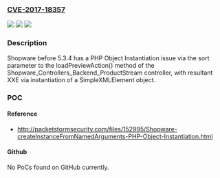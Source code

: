 ### [CVE-2017-18357](https://cve.mitre.org/cgi-bin/cvename.cgi?name=CVE-2017-18357)
![](https://img.shields.io/static/v1?label=Product&message=n%2Fa&color=blue)
![](https://img.shields.io/static/v1?label=Version&message=n%2Fa&color=blue)
![](https://img.shields.io/static/v1?label=Vulnerability&message=n%2Fa&color=brighgreen)

### Description

Shopware before 5.3.4 has a PHP Object Instantiation issue via the sort parameter to the loadPreviewAction() method of the Shopware_Controllers_Backend_ProductStream controller, with resultant XXE via instantiation of a SimpleXMLElement object.

### POC

#### Reference
- http://packetstormsecurity.com/files/152995/Shopware-createInstanceFromNamedArguments-PHP-Object-Instantiation.html

#### Github
No PoCs found on GitHub currently.

